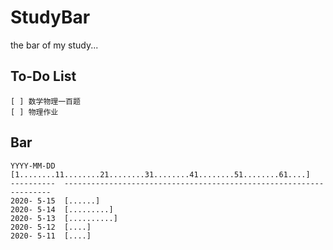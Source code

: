 # StudyBar
the bar of my study...

To-Do List
----------

``` text
[ ] 数学物理一百题
[ ] 物理作业
```

Bar
---

``` text
YYYY-MM-DD  [1........11........21........31........41........51........61....]
----------  -------------------------------------------------------------------
2020- 5-15  [......]
2020- 5-14  [.........]
2020- 5-13  [..........]
2020- 5-12  [....]
2020- 5-11  [....]
```
